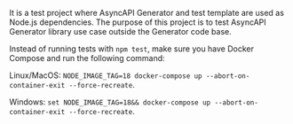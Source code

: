 It is a test project where AsyncAPI Generator and test template are used as Node.js dependencies.
The purpose of this project is to test AsyncAPI Generator library use case outside the Generator code base.

Instead of running tests with `npm test`, make sure you have Docker Compose and run the following command:

Linux/MacOS: `NODE_IMAGE_TAG=18 docker-compose up --abort-on-container-exit --force-recreate`.

Windows: `set NODE_IMAGE_TAG=18&& docker-compose up --abort-on-container-exit --force-recreate`.
